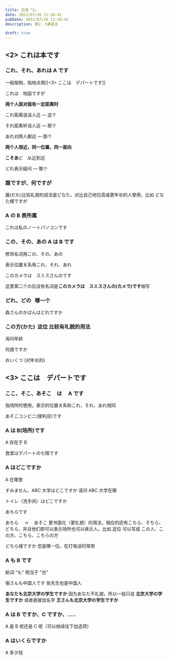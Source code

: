 ```yaml
---
title: 日语「2」
date: 2022/07/26 11:34:41
pubDate: 2022/07/26 11:34:41
description: 第2、3课语法

draft: true
---
```


## <2> これは本です

### これ、それ、あれは A です

一般指物，指地点用[[<3> ここは　デパートです]]

これは　地図ですが

**两个人面对面有一定距离时**

これ距离说话人近 — 这个

それ距离听话人近 — 那个

あれ对两人都远 — 那个

**两个人很近，同一位置，同一面向**

**こそあ**ど　从近到远

どれ表示疑问 — 哪个

### 誰ですが、何ですが

誰(だれ)比较礼貌的说法是どなた，对比自己地位高或更年长的人使用，比如 どなた様ですが

### A の B 表所属

これは私のノートパソコンです

### この、その、あの A は B です

修饰名词用この、その、あの

表示位置关系用これ、それ、あれ

このカメラは　スミスさんのです

这里第二个の后没有名词是**このカメラは　スミスさんの(カメラ)です**缩写

### どれ、どの   哪一个

森さんのかばんはどれですか

### この方(かた)  这位 比较有礼貌的用法

询问年龄

何歳ですか

おいくつ (对年长的)

## <3> ここは　デパートです

### ここ、そこ、あそこ　は　 A です

指场所时使用，表示的位置关系和これ、それ、あれ相同

あそこコンビニ(便利店)です

### A は B(场所)です

A 存在于 B

食堂はデパートの七階です

### A はどこですか

A 在哪里

すみません、ABC 大学はどこですか 请问 ABC 大学在哪

トイレ（洗手间）はどこですか

あちらです

あちら　 → 　あそこ 更书面化（更礼貌）的用法，相应的还有こちら、そちら、どちら，并且他们即可以表示场所也可以表示人，比如 这位 可以写成 この人、この方、こちら、こちらの方

どちら様ですか 您是哪一位。在打电话时常用

### A も B です

助词 "も" 相当于 "也"

張さんも中国人です 张先生也是中国人

**あなたも北京大学の学生ですか** 因为あなた不礼貌，所以一般只说 **北京大学の学生ですか** 或者直接加名字 **王さんも北京大学の学生ですか**

### A は B ですか、C ですか、.....

A 是 B 呢还是 C 呢（可以继续往下加选项）

### A はいくらですか

A 多少钱
